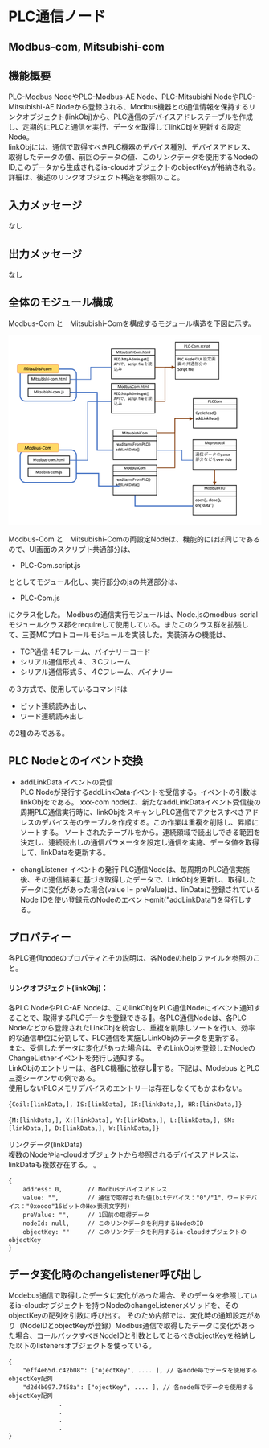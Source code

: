 # PLC通信ノード

## Modbus-com, Mitsubishi-com

## 機能概要
PLC-Modbus NodeやPLC-Modbus-AE Node、PLC-Mitsubishi NodeやPLC-Mitsubishi-AE Nodeから登録される、Modbus機器との通信情報を保持するリンクオブジェクト(linkObj)から、PLC通信のデバイスアドレステーブルを作成し、定期的にPLCと通信を実行、データを取得してlinkObjを更新する設定Node。  
linkObjには、通信で取得すべきPLC機器のデバイス種別、デバイスアドレス、取得したデータの値、前回のデータの値、このリンクデータを使用するNodeのID,このデータから生成されるia-cloudオブジェクトのobjectKeyが格納される。詳細は、後述のリンクオブジェクト構造を参照のこと。

## 入力メッセージ
なし  

## 出力メッセージ
なし

## 全体のモジュール構成

Modbus-Com と　Mitsubishi-Comを構成するモジュール構造を下図に示す。

![構成図](com-nodes_diagram.png)

Modbus-Com と　Mitsubishi-Comの両設定Nodeは、機能的にほぼ同じであるので、UI画面のスクリプト共通部分は、  
* PLC-Com.script.js  

ととしてモジュール化し、実行部分のjsの共通部分は、  
* PLC-Com.js  

にクラス化した。
Modbusの通信実行モジュールは、Node.jsのmodbus-serialモジュールクラス郡をrequireして使用している。またこのクラス群を拡張して、三菱MCプロトコールモジュールを実装した。実装済みの機能は、  
* TCP通信４Eフレーム、バイナリーコード
* シリアル通信形式４、３Cフレーム
* シリアル通信形式５、４Cフレーム、バイナリー  

の３方式で、使用しているコマンドは  
* ビット連続読み出し、
* ワード連続読み出し  

の2種のみである。



## PLC Nodeとのイベント交換

* addLinkData イベントの受信  
PLC Nodeが発行するaddLinkDataイベントを受信する。イベントの引数はlinkObjをである。
xxx-com nodeは、新たなaddLinkDataイベント受信後の周期PLC通信実行時に、linkObjをスキャンしPLC通信でアクセスすべきアドレスのデバイス毎のテーブルを作成する。この作業は重複を削除し、昇順にソートする。
ソートされたテーブルをから。連続領域で読出しできる範囲を決定し、連続読出しの通信パラメータを設定し通信を実施、データ値を取得して、linkDataを更新する。

* changListener イベントの発行
PLC通信Nodeは、毎周期のPLC通信実施後、その通信結果に基づき取得したデータで、LinkObjを更新し、取得したデータに変化があった場合(value != preValue)は、linDataに登録されているNode IDを使い登録元のNodeのエベントemit("addLinkData")を発行しする。

## プロパティー

各PLC通信nodeのプロパティとその説明は、各Nodeのhelpファイルを参照のこと。

#### リンクオブジェクト(linkObj)：

各PLC NodeやPLC-AE Nodeは、このlinkObjをPLC通信Nodeにイベント通知することで、取得するPLCデータを登録できる。各PLC通信Nodeは、各PLC Nodeなどから登録されたLinkObjを統合し、重複を削除しソートを行い、効率的な通信単位に分割して、PLC通信を実施しLinkObjのデータを更新する。  
また、受信したデータに変化があった場合は、そのLinkObjを登録したNodeのChangeListnerイベントを発行し通知する。  
LinkObjのエントリーは、各PLC機種に依存しする。下記は、Modebus とPLC三菱シーケンサの例である。  
使用しないPLCメモリデバイスのエントリーは存在しなくてもかまわない。
```
{Coil:[linkData,], IS:[linkData], IR:[linkData,], HR:[linkData,]}

{M:[linkData,], X:[linkData], Y:[linkData,], L:[linkData,], SM:[linkData,], D:[linkData,], W:[linkData,]}
```
リンクデータ(linkData)  
複数のNodeやia-cloudオブジェクトから参照されるデバイスアドレスは、linkDataも複数存在する。
。  

```
{
    address: 0,       // Modbusデバイスアドレス
    value: "",        // 通信で取得された値(bitデバイス："0"/"1"、ワードデバイス："0xoooo"16ビットのHex表現文字列)
    preValue: "",     // 1回前の取得データ
    nodeId: null,     // このリンクデータを利用するNodeのID
    objectKey: ""     // このリンクデータを利用するia-cloudオブジェクトのobjectKey
}
```

## データ変化時のchangelistener呼び出し  
Modebus通信で取得したデータに変化があった場合、そのデータを参照しているia-cloudオブジェクトを持つNodeのchangeListenerメソッドを、そのobjectKeyの配列を引数に呼び出す。
そのため内部では、変化時の通知設定があり（NodeIDとobjectKeyが登録）Modbus通信で取得したデータに変化があった場合、コールバックすべきNodeIDと引数としてとるべきobjectKeyを格納した以下のlistenersオブジェクトを使っている。
```
{
    "eff4e65d.c42b08": ["ojectKey", .... ], // 各node毎でデータを使用するobjectKey配列
    "d2d4b097.7458a": ["ojectKey", .... ], // 各node毎でデータを使用するobjectKey配列
              .
              .
              .
              .
}
```
